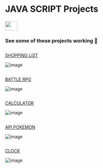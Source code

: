 # JAVA SCRIPT Projects 

###

<div style="display: inline_block">
 <img align="center" height="30" width="40" src="https://cdn.jsdelivr.net/gh/devicons/devicon/icons/javascript/javascript-original.svg" />
</div>

###

<h3>See some of these projects working 🔧</h3>

###
##

[SHOPPING LIST](https://shoppinglist-bybrunocosta.surge.sh/)

![image](https://user-images.githubusercontent.com/69023428/152176672-818b04bb-eafe-411e-8c8a-85a69759159b.png)

###
##

[BATTLE RPG](https://battlerpg-bybrunocosta.surge.sh/)

![image](https://user-images.githubusercontent.com/69023428/152177178-ff077d0b-b16c-4e04-8609-d498f86f6ce0.png)

###
##

[CALCULATOR](https://calculator-bybrunocosta.surge.sh/)

![image](https://user-images.githubusercontent.com/69023428/152177290-dd7ec1b8-fbdd-4de5-8085-e3dd213a5a99.png)

###
##

[API POKEMON](https://apipokemon-bybrunocosta.surge.sh/)

![image](https://user-images.githubusercontent.com/69023428/152177806-7f08b7c8-4a62-4427-8cb0-83700d16f7c1.png)

###
##

[CLOCK](https://clock-bybrunocosta.surge.sh/)

![image](https://user-images.githubusercontent.com/69023428/152177881-94e569ce-b350-4f24-af17-136d82339517.png)

